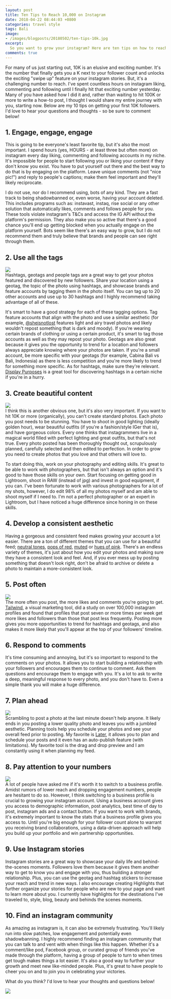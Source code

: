 ```yaml
---
layout: post
title: Ten Tips to Reach 10,000 on Instagram
date: 2018-04-22 08:44:03 +0800
categories: travel style
tags: Bali
image:
- /images/blogposts/20180502/ten-tips-10k.jpg
excerpt:
  So you want to grow your instagram? Here are ten tips on how to reach 10K from someone who just got there.
comments: true
---
```

For many of us just starting out, 10K is an elusive and exciting number. It's the number that finally gets you a K next to your follower count and unlocks the exciting "swipe up" feature on your instagram stories. But, it's a challenging number to reach. I've spent countless hours on instagram liking, commenting and following until I finally hit that exciting number yesterday. Many of you have asked how I did it and, rather than waiting to hit 100K or more to write a how-to post, I thought I would share my entire journey with you, starting now. Below are my 10 tips on getting your first 10K followers. I'd love to hear your questions and thoughts - so be sure to comment below!

<div class="small-space"></div>
<h2>1. Engage, engage, engage</h2>
This is going to be everyone's least favorite tip, but it's also the most important. I spend hours (yes, HOURS - at least three but often more) on instagram every day liking, commenting and following accounts in my niche. It's impossible for people to start following you or liking your content if they don't know you exist. You have to put yourself out there and the best way to do that is by engaging on the platform. Leave unique comments (not "nice pic!") and reply to people's captions; make them feel important and they'll likely reciprocate.

I do not use, nor do I recommend using, bots of any kind. They are a fast track to being shadowbanned or, even worse, having your account deleted. This includes programs such as: instavast, instaq, rise social or any other solution that automatically likes, comments and follows people for you. These tools violate instagram's T&Cs and access the IG API without the platform's permission. They also make you so active that there's a good chance you'll end up getting blocked when you actually engage on the platform yourself. Bots seem like there's an easy way to grow, but I do not recommend them and truly believe that brands and people can see right through them.

<div class="small-space"></div>
<h2>2. Use all the tags</h2>
<img src="/images/blogposts/20180502/display-purposes.png">
<div class="small-space"></div>
Hashtags, geotags and people tags are a great way to get your photos featured and discovered by new followers. Share your location using a geotag, the topic of the photo using hashtags, and showcase brands and feature accounts by tagging them in the photo itself. You can tag up to 20 other accounts and use up to 30 hashtags and I highly recommend taking advantage of all of these.

It's smart to have a good strategy for each of these tagging options. Tag feature accounts that align with the photo and use a similar aesthetic (for example, <a href="https://www.instagram.com/sheisnotlost/" target="blank">@sheisnotlost</a> features light and airy travel photos and likely wouldn't repost something that is dark and moody). If you're wearing certain brands of clothing or using a certain product, it's smart to tag those accounts as well as they may repost your photo. Geotags are also great because it gives you the opportunity to trend for a location and followers always appreciate knowing where your photos are taken. If you're a small account, be more specific with your geotags (for example, Cabina Bali vs Bali, Indonesia) as there is less competition and you're more likely to trend for something more specific. As for hashtags, make sure they're relevant. <a href="http://www.displaypurposes.com" target="blank">Display Purposes</a> is a great tool for discovering hashtags in a certain niche if you're in a hurry.

<div class="small-space"></div>
<h2>3. Create beautiful content</h2>
<div class="small-space"></div>
<img src="/images/blogposts/20180502/samisfierce-before-after.jpg">
<div class="small-space"></div>
I think this is another obvious one, but it's also very important. If you want to hit 10K or more (organically), you can't create standard photos. Each photo you post needs to be stunning. You have to shoot in good lighting (ideally golden hour), wear beautiful outfits (if you're a fashion/style IGer that is), and have gorgeous colors. Every one thinks that instagrammers live in a magical world filled with perfect lighting and great outfits, but that's not true. Every photo posted has been thoroughly thought out, scrupulously planned, carefully selected and then edited to perfection. In order to grow you need to create photos that you love and that others will love to.

To start doing this, work on your photography and editing skills. It's great to be able to work with photographers, but that isn't always an option and it's good to have those skills on your own. Start focusing on getting good in Lightroom, shoot in RAW (instead of jpg) and invest in good equipment, if you can. I've been fortunate to work with various photographers for a lot of my shots, however, I do edit 98% of all my photos myself and am able to shoot myself if I need to. I'm not a perfect photographer or an expert in Lightroom, but I have noticed a huge difference since honing in on these skills.

<div class="small-space"></div>
<h2>4. Develop a consistent aesthetic</h2>
Having a gorgeous and consistent feed makes growing your account a lot easier. There are a ton of different themes that you can use for a beautiful feed; <a href="https://www.instagram.com/aleksandrazee/" target="blank">neutral tones</a>, <a href="https://www.instagram.com/kerifay/" target="blank">pops of red</a>, <a href="https://www.instagram.com/charlottebridgeman/" target="blank">muted</a> or <a href="https://www.instagram.com/modbymonique/" target="blank">hues of pink</a>. There's an endless variety of themes, it's just about how you edit your photos and making sure they have a consistent look and feel. And, if you ever mess up by posting something that doesn't look right, don't be afraid to archive or delete a photo to maintain a more-consistent look.

<div class="small-space"></div>
<h2>5. Post often</h2>
<div class="small-space"></div>
<img src="/images/blogposts/20180502/tailwind-instagram-study.png">
<div class="small-space"></div>
The more often you post, the more likes and comments you're going to get. <a href="https://www.tailwindapp.com/i/samisfierce" target="blank">Tailwind</a>, a visual marketing tool, did a study on over 100,000 instagram profiles and found that profiles that post seven or more times per week get more likes and followers than those that post less frequently. Posting more gives you more opportunities to trend for hashtags and geotags, and also makes it more likely that you'll appear at the top of your followers' timeline.

<div class="small-space"></div>
<h2>6. Respond to comments</h2>
<div class="small-space"></div>
It's time consuming and annoying, but it's so important to respond to the comments on your photos. It allows you to start building a relationship with your followers and encourages them to continue to comment. Ask them questions and encourage them to engage with you. It's a lot to ask to write a deep, meaningful response to every photo, and you don't have to. Even a simple thank you will make a huge difference.

<div class="small-space"></div>
<h2>7. Plan ahead</h2>
<div class="small-space"></div>
<img src="/images/blogposts/20180502/later-app.png">
<div class="small-space"></div>
Scrambling to post a photo at the last minute doesn't help anyone. It likely ends in you posting a lower quality photo and leaves you with a jumbled aesthetic. Planning tools help you schedule your photos and see your overall feed prior to posting. My favorite is <a href="https://later.com/r/e12058" target="blank">Later</a>, it allows you to plan and schedule your posts and it even has an auto-publish feature (with limitations). My favorite tool is the drag and drop preview and I am constantly using it when planning my feed.

<div class="small-space"></div>
<h2>8. Pay attention to your numbers</h2>
<div class="small-space"></div>
<img src="/images/blogposts/20180502/switch-to-ig-business.jpg">
<div class="small-space"></div>
A lot of people have asked me if it's worth it to switch to a business profile. Amidst rumors of lower reach and dropping engagement numbers, people are hesitant to do so. However, I think switching to a business profile is crucial to growing your instagram account. Using a business account gives you access to demographic information, post analytics, best time of day to post, instagram ads and a contact button. If you want to work with brands, it's extremely important to know the stats that a business profile gives you access to. Until you're big enough for your follower count alone to warrant you receiving brand collaborations, using a data-driven approach will help you build up your portfolio and win partnership opportunities.

<div class="small-space"></div>
<h2>9. Use Instagram stories</h2>
<div class="small-space"></div>
Instagram stories are a great way to showcase your daily life and behind-the-scenes moments. Followers love them because it gives them another way to get to know you and engage with you, thus building a stronger relationship. Plus, you can use the geotag and hashtag stickers to increase your reach and trend in new ways. I also encourage creating Highlights that further organize your stories for people who are new to your page and want to learn more about you. I currently have highlights for the destinations I've traveled to, style, blog, beauty and behinds the scenes moments.

<div class="small-space"></div>
<h2>10. Find an instagram community</h2>
<div class="small-space"></div>
As amazing as instagram is, it can also be extremely frustrating. You'll likely run into slow patches, low engagement and potentially even shadowbanning. I highly recommend finding an instagram community that you can talk to and vent with when things like this happen. Whether it's a comment/like pod, Facebook group, or curated group of friends you've made through the platform, having a group of people to turn to when times get tough makes things a lot easier. It's also a good way to further your growth and meet new like-minded people. Plus, it's great to have people to cheer you on and to join you in celebrating your victories.

What do you think? I'd love to hear your thoughts and questions below!
<div class="small-space"></div>
<img src="/images/blogposts/20180502/10tips-10k-pinterest.png">
<div class="small-space"></div>
